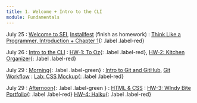 ```yaml
---
title: 1. Welcome + Intro to the CLI
module: Fundamentals
---
```


July 25
: [Welcome to SEI](https://docs.google.com/presentation/d/1AdGQTZEWoeYiYvtrOw5m3HoGkxXkaChWotXgxrakRJ8/edit#slide=id.p), [Installfest](https://git.generalassemb.ly/seir-flex-07-25-23/installfest) (finish as homework)
  : [Think Like a Programmer, Introduction + Chapter 1](https://git.generalassemb.ly/SEIRFX-1107/think-like-a-programmer){: .label .label-red}

July 26
: [Intro to the CLI](https://git.generalassemb.ly/seir-flex-07-25-23/cli-intro)
  : [HW-1: To Oz](https://git.generalassemb.ly/seir-flex-07-25-23/to-oz){: .label
  .label-red},
  [HW-2: Kitchen Organizer](https://git.generalassemb.ly/seir-flex-07-25-23/kitchen-organizer){: .label
  .label-red}

July 29
: [Morning](){: .label .label-green}
: [Intro to Git and GitHub](https://git.generalassemb.ly/seir-flex-07-25-23/git-intro), [Git Workflow](https://git.generalassemb.ly/seir-flex-07-25-23/git-workflow)
  : [Lab: CSS Mockup](https://git.generalassemb.ly/seirfx-dahlia/student-resources/blob/main/1_front_end_development/week_02/2_thu/student_labs/css-mockup.md){: .label .label-red}

July 29
: [Afternoon](){: .label .label-green }
: [HTML & CSS](https://git.generalassemb.ly/seir-flex-07-25-23/student-resources)
  : [HW-3: WIndy Bite Portfolio](https://git.generalassemb.ly/seir-flex-07-25-23/hw4-wendy-bite-portfolio){: .label .label-red}
   [HW-4: Haiku](https://git.generalassemb.ly/seir-flex-07-25-23/haiku-HW-3){: .label .label-red}

